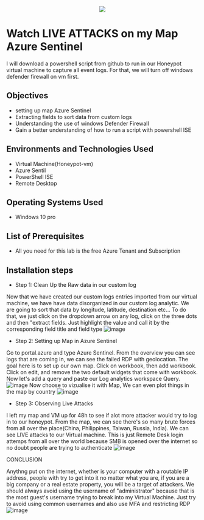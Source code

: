 <p align="center">
<img src="https://rb.gy/4jb650" />
</p>

<h1>Watch LIVE ATTACKS on my Map Azure Sentinel</h1>

I will download a powershell script from github to run in our Honeypot virtual machine to capture all event logs. For that, we will turn off windows defender firewall on vm first.

<h2>Objectives</h2>

-  setting up map Azure Sentinel
-  Extracting fields to sort data from custom logs
-  Understanding the use of windows Defender Firewall
-  Gain a better understanding of how to run a script with powershell ISE

<h2>Environments and Technologies Used</h2>

- Virtual Machine(Honeypot-vm)
- Azure Sentil
- PowerShell ISE
- Remote Desktop

<h2>Operating Systems Used</h2>

-  Windows 10 pro

<h2>List of Prerequisites</h2>

-  All you need for this lab is the free Azure Tenant and Subscription

<h2>Installation steps</h2>

-  Step 1: Clean Up the Raw data in our custom log

Now that we have created our custom logs entries imported from our virtual machine, we have have data disorganized in our custom log analytic. We are going to sort that data by longitude, latitude, destination etc... To do that, we just click on the dropdown arrow on any log, click on the three dots and then "extract fields. Just highlight the value and call it by the corresponding field title and field type
![image](https://github.com/danielbangm/Extracting-File/assets/22795502/eb0b303d-5caf-4732-87f6-b2626ba5c701)


-  Step 2: Setting up Map in Azure Sentinel

Go to portal.azure and type Azure Sentinel. From the overview you can see logs that are coming in, we can see the failed RDP with geolocation. The goal here is to set up our own map. Click on workbook, then add workbook. Click on edit, and remove the two default widgets that come with workbook. Now let's add a query and paste our  Log analytics workspace Query.
![image](https://github.com/danielbangm/Extracting-File/assets/22795502/801a74bd-b345-4e1f-9533-d692c0611997)
Now choose to vizualise it  with Map, We can even plot things in the map by country
![image](https://github.com/danielbangm/Extracting-File/assets/22795502/3131578e-f0d0-4142-a168-ec6ad487d347)


-  Step 3: Observing Live Attacks

I left my map and VM up for 48h to see if alot more attacker would try to log in to our honeypot. From the map, we can see there's so many brute forces from all over the place(China, Philippines, Taiwan, Russia, India). We can see LIVE attacks to our Virtual machine. This is just Remote Desk login attemps from all over the world because SMB is opened over the internet so no doubt people are trying to authenticate
![image](https://github.com/danielbangm/Extracting-File/assets/22795502/55b6c6b4-908e-413a-9108-ec246c79dcf2)

CONCLUSION

Anythng put on the internet, whether is your computer with a routable IP address, people with try to get into it no matter what you are, if you are a big company or a real estate property, you will be a target of attackers. We should always avoid using the username of "administrator" because that is the most guest's username trying to break into my Virtual Machine. Just try to avoid using common usernames and also use MFA and restricting RDP 
![image](https://github.com/danielbangm/Extracting-File/assets/22795502/4241b66b-f59e-4340-ad34-3dbb1342e52e)

